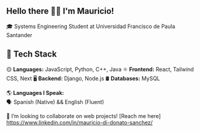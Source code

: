 ## Hello there 🧔👾 I'm Mauricio!


🎓 Systems Engineering Student at Universidad Francisco de Paula Santander

## 🚀 Tech Stack  
🟡 **Languages:** JavaScript, Python, C++, Java
⚛️ **Frontend:** React, Tailwind CSS, Next
🖥️ **Backend:** Django, Node.js
🛢️ **Databases:** MySQL

🌎 **Languages I Speak:**  
🗣️ Spanish (Native) && English (Fluent)  

🤝 I’m looking to collaborate on web projects!
[Reach me here]
https://www.linkedin.com/in/mauricio-di-donato-sanchez/

<!--
**MauricioDDS/MauricioDDS** is a ✨ _special_ ✨ repository because its `README.md` (this file) appears on your GitHub profile.

Here are some ideas to get you started:

- 🔭 I’m currently working on ...
- 🌱 I’m currently learning ...
- 👯 I’m looking to collaborate on ...
- 🤔 I’m looking for help with ...
- 💬 Ask me about ...
- 📫 How to reach me: ...
- 😄 Pronouns: ...
- ⚡ Fun fact: ...
-->
